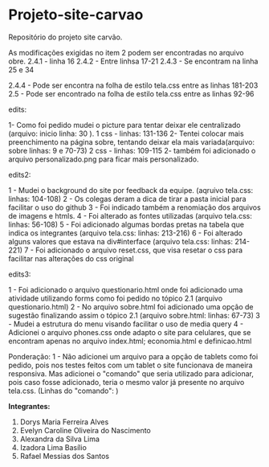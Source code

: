 # Projeto-site-carvao
Repositório do projeto site carvão.

As modificações exigidas no item 2 podem ser encontradas no arquivo obre. 
2.4.1 - linha 16
2.4.2 - Entre linhsa 17-21
2.4.3 - Se encontram na linha 25 e 34

2.4.4 - Pode ser encontra na folha de estilo tela.css entre as linhas 181-203
2.5 - Pode ser encontrado na folha de estilo tela.css entre as linhas 92-96

edits:

1- Como foi pedido mudei o picture para tentar deixar ele centralizado (arquivo: inicio linha: 30 ).
1 css - linhas: 131-136
2- Tentei colocar mais preenchimento na página sobre, tentando deixar ela mais variada(arquivo: sobre linhas: 9 e 70-73)
2 css - linhas: 109-115
2- também foi adicionado o arquivo personalizado.png para ficar mais personalizado.

edits2:

1 - Mudei o background do site por feedback da equipe. (aqruivo tela.css: linhas: 104-108)
2 - Os colegas deram a dica de tirar a pasta inicial para facilitar o uso do github
3 - Foi indicado também a renomiação dos arquivos de imagens e htmls.
4 - Foi alterado as fontes utilizadas (arquivo tela.css: linhas: 56-108)
5 - Foi adicionado algumas bordas pretas na tabela que indica os integrantes (arquivo tela.css: linhas: 213-216)
6 - Foi alterado alguns valores que estava na div#interface (arquivo tela.css: linhas: 214-221)
7 - Foi adicionado o arquivo reset.css, que visa resetar o css para facilitar nas alterações do css original


edits3:

1 - Foi adicionado o arquivo questionario.html onde foi adicionado uma atividade utilizando forms como foi pedido no tópico 2.1 (arquivo questionario.html)
2 - No arquivo sobre.html foi adicionado uma opção de sugestão finalizando assim o tópico 2.1 (arquivo sobre.html: linhas: 67-73)
3 - Mudei a estrutura do menu visando facilitar o uso de media query
4 - Adicionei o arquivo phones.css onde adapto o site para celulares, que se encontram apenas no arquivo index.html; economia.html e definicao.html


Ponderação:
1 - Não adicionei um arquivo para a opção de tablets como foi pedido, pois nos testes feitos com um tablet o site funcionava de maneira responsiva. Mas adicionei o "comando" que seria utilizado para adicionar, pois caso fosse adicionado, teria o mesmo valor já presente no arquivo tela.css. (Linhas do "comando": )

**Integrantes:**
1. Dorys	Maria Ferreira Alves 
2. Evelyn	Caroline Oliveira do Nascimento
3. Alexandra	da Silva Lima
4. Izadora	Lima Basílio
5. Rafael	Messias dos Santos
